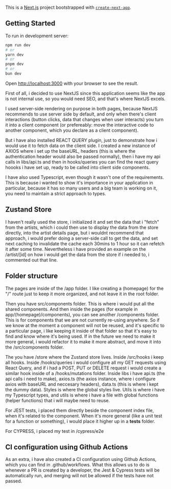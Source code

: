 This is a [Next.js](https://nextjs.org) project bootstrapped with [`create-next-app`](https://nextjs.org/docs/app/api-reference/cli/create-next-app).

## Getting Started

To run in development server:

```bash
npm run dev
# or
yarn dev
# or
pnpm dev
# or
bun dev
```

Open [http://localhost:3000](http://localhost:3000) with your browser to see the result.

First of all, i decided to use NextJS since this application seems like the app is not internal use, so you would need SEO, and that's where NextJS excels.

I used server-side rendering on purpose in both pages, because NextJS recommends to use server side by default, and only when there's client interactions (button clicks, data that changes when user interacts) you turn it into a client component (or prefereably: move the interactive code to another component, which you declare as a client component).

But i have also installed REACT QUERY plugin, just to demonstrate how i would use it to fetch data on the client side. I created a new instance of AXIOS where i set up the baseURL, headers (this is where the authentication header would also be passed normally), then i have my api calls in libs/api.ts and then in hooks/queries you can find the react query hoooks i have set up, ready to be called into client side components.

I have also used Typescript, even though it wasn't one of the requirements. This is because i wanted to show it's importance in your application in particular, because it has so many users and a big team is working on it, you need to maintain a strict approach to types.

## Zustand Store

I haven't really used the store, i initialized it and set the data that i "fetch" from the artists, which i could then use to display the data from the store directly, into the artist details page, but i wouldnt recommend that approach, i would prefer doing a server-side call to get the data, and set next caching to invalidate the cache each 30mins to 1 hour so it can refetch it after some time. Nevertheless i have provided an example on the /artist/[id] on how i would get the data from the store if i needed to, i commented out that line.

## Folder structure

The pages are inside of the /app folder. I like creating a (homepage) for the "/" route just to keep it more organized, and not leave it in the root folder.

Then you have src/components folder. This is where i would put all the shared components. And then inside the pages (for example in app/(homepage)/components), you can see another /components folder. This is for components that we are not currently re-using anywhere. So if we know at the moment a component will not be reused, and it's specific to a particular page, i like keeping it inside of that folder so that it's easy to find and know where it's being used. If in the future we need to make it more general, i would refactor it to make it more abstract, and move it into the /src/components folder.

The you have /store where the Zustand store lives. Inside /src/hooks i keep all hooks. Inside /hooks/queries i would configure all my GET requests using React Query, and if i had a POST, PUT or DELETE request i would create a similar hook inside of a /hooks/mutations folder. Inside libs i have api.ts (the api calls i need to make), axios.ts (the axios instance, where i configure axios with baseURL and neccesary headers), data.ts (this is where i kept the dummy data). Styles is where the global styles live. Utils is where i have my Typescript types, and utils is where i have a file with global functions (helper functions) that i will maybe need to reuse.

For JEST tests, i placed them directly beside the component index file, when it's related to the component. When it's more general (like a unit test for a function or something), i would place it higher up in a **tests** folder.

For CYPRESS, i placed my test in /cypress/e2e

## CI configuration using Github Actions

As an extra, i have also created a CI configuration using Github Actions, which you can find in .github/workflows. What this allows us to do is whenever a PR is created by a developer, the Jest & Cypress tests will be automatically run, and merging will not be allowed if the tests have not passed.

